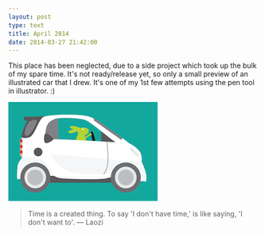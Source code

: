 ```yaml
---
layout: post
type: text
title: April 2014
date: 2014-03-27 21:42:00
---
```


This place has been neglected, due to a side project which took up the bulk of my spare time. It's not ready/release yet, so only a small preview of an illustrated car that I drew. It's one of my 1st few attempts using the pen tool in illustrator. :)

<img src="/img/preview-01.png" />

> Time is a created thing. To say 'I don't have time,' is like saying, 'I don't want to'. ― Laozi